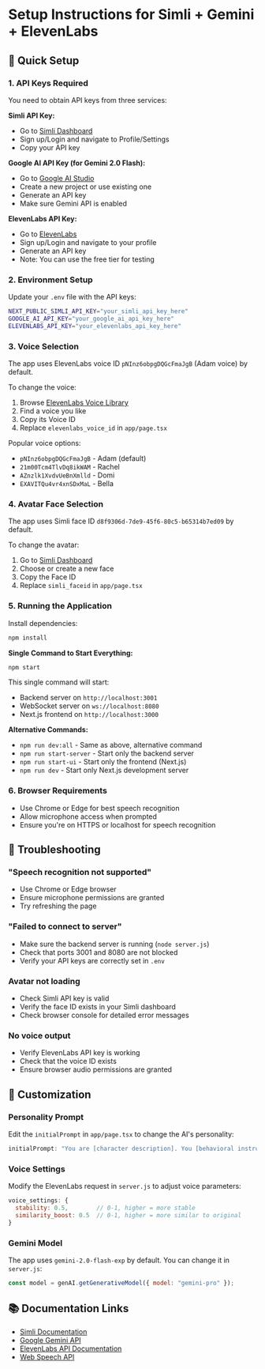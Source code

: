 # Setup Instructions for Simli + Gemini + ElevenLabs

## 🚀 Quick Setup

### 1. API Keys Required
You need to obtain API keys from three services:

**Simli API Key:**
- Go to [Simli Dashboard](https://app.simli.ai/)
- Sign up/Login and navigate to Profile/Settings
- Copy your API key

**Google AI API Key (for Gemini 2.0 Flash):**
- Go to [Google AI Studio](https://aistudio.google.com/)
- Create a new project or use existing one
- Generate an API key
- Make sure Gemini API is enabled

**ElevenLabs API Key:**
- Go to [ElevenLabs](https://elevenlabs.io/)
- Sign up/Login and navigate to your profile
- Generate an API key
- Note: You can use the free tier for testing

### 2. Environment Setup
Update your `.env` file with the API keys:
```bash
NEXT_PUBLIC_SIMLI_API_KEY="your_simli_api_key_here"
GOOGLE_AI_API_KEY="your_google_ai_api_key_here"
ELEVENLABS_API_KEY="your_elevenlabs_api_key_here"
```

### 3. Voice Selection
The app uses ElevenLabs voice ID `pNInz6obpgDQGcFmaJgB` (Adam voice) by default.

To change the voice:
1. Browse [ElevenLabs Voice Library](https://elevenlabs.io/voice-library)
2. Find a voice you like
3. Copy its Voice ID
4. Replace `elevenlabs_voice_id` in `app/page.tsx`

Popular voice options:
- `pNInz6obpgDQGcFmaJgB` - Adam (default)
- `21m00Tcm4TlvDq8ikWAM` - Rachel
- `AZnzlk1XvdvUeBnXmlld` - Domi
- `EXAVITQu4vr4xnSDxMaL` - Bella

### 4. Avatar Face Selection
The app uses Simli face ID `d8f9306d-7de9-45f6-80c5-b65314b7ed09` by default.

To change the avatar:
1. Go to [Simli Dashboard](https://app.simli.ai/)
2. Choose or create a new face
3. Copy the Face ID
4. Replace `simli_faceid` in `app/page.tsx`

### 5. Running the Application

Install dependencies:
```bash
npm install
```

**Single Command to Start Everything:**
```bash
npm start
```

This single command will start:
- Backend server on `http://localhost:3001`
- WebSocket server on `ws://localhost:8080`  
- Next.js frontend on `http://localhost:3000`

**Alternative Commands:**
- `npm run dev:all` - Same as above, alternative command
- `npm run start-server` - Start only the backend server
- `npm run start-ui` - Start only the frontend (Next.js)
- `npm run dev` - Start only Next.js development server

### 6. Browser Requirements
- Use Chrome or Edge for best speech recognition
- Allow microphone access when prompted
- Ensure you're on HTTPS or localhost for speech recognition

## 🔧 Troubleshooting

### "Speech recognition not supported"
- Use Chrome or Edge browser
- Ensure microphone permissions are granted
- Try refreshing the page

### "Failed to connect to server"
- Make sure the backend server is running (`node server.js`)
- Check that ports 3001 and 8080 are not blocked
- Verify your API keys are correctly set in `.env`

### Avatar not loading
- Check Simli API key is valid
- Verify the face ID exists in your Simli dashboard
- Check browser console for detailed error messages

### No voice output
- Verify ElevenLabs API key is working
- Check that the voice ID exists
- Ensure browser audio permissions are granted

## 🎯 Customization

### Personality Prompt
Edit the `initialPrompt` in `app/page.tsx` to change the AI's personality:
```typescript
initialPrompt: "You are [character description]. You [behavioral instructions]."
```

### Voice Settings
Modify the ElevenLabs request in `server.js` to adjust voice parameters:
```javascript
voice_settings: {
  stability: 0.5,        // 0-1, higher = more stable
  similarity_boost: 0.5  // 0-1, higher = more similar to original
}
```

### Gemini Model
The app uses `gemini-2.0-flash-exp` by default. You can change it in `server.js`:
```javascript
const model = genAI.getGenerativeModel({ model: "gemini-pro" });
```

## 📚 Documentation Links
- [Simli Documentation](https://docs.simli.ai/)
- [Google Gemini API](https://ai.google.dev/)
- [ElevenLabs API Documentation](https://elevenlabs.io/docs)
- [Web Speech API](https://developer.mozilla.org/en-US/docs/Web/API/Web_Speech_API)
